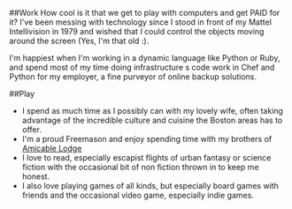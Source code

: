 ##Work
How cool is it that we get to play with computers and get PAID for it? I've been messing with technology since I stood in front of my Mattel Intellivision in 1979 and wished that
*I* could control the objects moving around the screen (Yes, I'm that old :).

I'm happiest when I'm working in a dynamic language like Python or Ruby, and spend most of my time doing infrastructure s code work in Chef and Python for my employer,
a fine purveyor of online backup solutions.

##Play
* I spend as much time as I possibly can with my lovely wife, often taking advantage of the incredible culture and cuisine the Boston areas has to offer.
* I'm a proud Freemason and enjoy spending time with my brothers of [Amicable Lodge](http://www.amicablelodge.com)
* I love to read, especially escapist flights of urban fantasy or science fiction with the occasional bit of non fiction thrown in to keep me honest.
* I also love playing games of all kinds, but especially board games with friends and the occasional video game, especially indie games.
